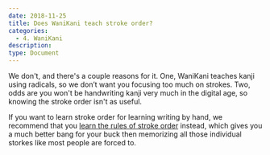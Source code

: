 ```yaml
---
date: 2018-11-25
title: Does WaniKani teach stroke order?
categories:
  - 4. WaniKani
description:
type: Document
---
```

We don't, and there's a couple reasons for it. One, WaniKani teaches kanji using radicals, so we don’t want you focusing too much on strokes. Two, odds are you won't be handwriting kanji very much in the digital age, so knowing the stroke order isn't as useful.

If you want to learn stroke order for learning writing by hand, we recommend that you [learn the rules of stroke order](http://www.tofugu.com/japanese/kanji-stroke-order/) instead, which gives you a much better bang for your buck then memorizing all those individual storkes like most people are forced to.
